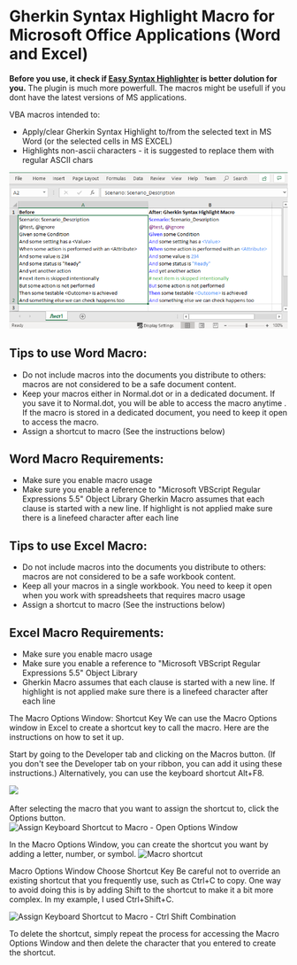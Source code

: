 # Gherkin Syntax Highlight Macro for Microsoft Office Applications (Word and Excel)

**Before you use, it check if [Easy Syntax Highlighter](https://appsource.microsoft.com/en-us/product/office/WA200000011?src=office&tab=Overview) is better dolution for you.**
The plugin is much more powerfull. The macros might be usefull if you dont have the latest versions of MS applications. 

VBA macros intended to: 
- Apply/clear Gherkin Syntax Highlight to/from the selected text in MS Word (or the selected cells in MS EXCEL)
- Highlights non-ascii characters - it is suggested to replace them with regular ASCII chars

![Macro highlighting result](\img\gherkinHighlightMacro.png)

## Tips to use Word Macro:

- Do not include macros into the documents you distribute to others: macros are not  considered to be a safe document content.
- Keep your macros either in Normal.dot or in a dedicated document. If you save it to Normal.dot, you will be able to access the macro anytime . If the macro is stored in a dedicated document, you need to keep it open to access the macro.
- Assign a shortcut to macro (See the instructions below)

##  Word Macro Requirements:

- Make sure you enable macro usage
- Make sure you enable  a reference to "Microsoft VBScript Regular Expressions 5.5" Object Library
Gherkin Macro assumes that each clause is started with a new line.  If highlight is not applied make sure there  is a linefeed character  after each line

 
## Tips to use Excel Macro:

- Do not include macros into the documents you distribute to others: macros are not  considered to be a safe workbook content.
- Keep all your macros in a single workbook. You need to keep it open when you work with spreadsheets that requires macro usage
- Assign a shortcut to macro (See the instructions below)

## Excel Macro Requirements:

- Make sure you enable macro usage
- Make sure you enable  a reference to "Microsoft VBScript Regular Expressions 5.5" Object Library
- Gherkin Macro assumes that each clause is started with a new line.  If highlight is not applied make sure there  is a linefeed character after each line

The Macro Options Window: Shortcut Key
We can use the Macro Options window in Excel to create a shortcut key to call the macro.  Here are the instructions on how to set it up.

Start by going to the Developer tab and clicking on the Macros button.  (If you don't see the Developer tab on your ribbon, you can add it using these instructions.) Alternatively, you can use the keyboard shortcut Alt+F8.

![](https://www.excelcampus.com/wp-content/uploads/2018/09/Macro-Button-on-Developer-Tab.png)

After selecting the macro that you want to assign the shortcut to, click the Options button.
![Assign Keyboard Shortcut to Macro - Open Options Window](https://www.excelcampus.com/wp-content/uploads/2018/09/Assign-Keyboard-Shortcut-to-Macro-Open-Options-Window.png)

In the Macro Options Window, you can create the shortcut you want by adding a letter, number, or symbol.
![Macro shortcut](https://www.excelcampus.com/wp-content/uploads/2018/09/Macro-Options-Window-Choose-Shortcut-Key.png)

Macro Options Window Choose Shortcut Key
Be careful not to override an existing shortcut that you frequently use, such as Ctrl+C to copy. One way to avoid doing this is by adding Shift to the shortcut to make it a bit more complex. In my example, I used Ctrl+Shift+C.

![Assign Keyboard Shortcut to Macro - Ctrl Shift Combination](https://www.excelcampus.com/wp-content/uploads/2018/09/Assign-Keyboard-Shortcut-to-Macro-Ctrl-Shift-Combination.png)

To delete the shortcut, simply repeat the process for accessing the Macro Options Window and then delete the character that you entered to create the shortcut.

